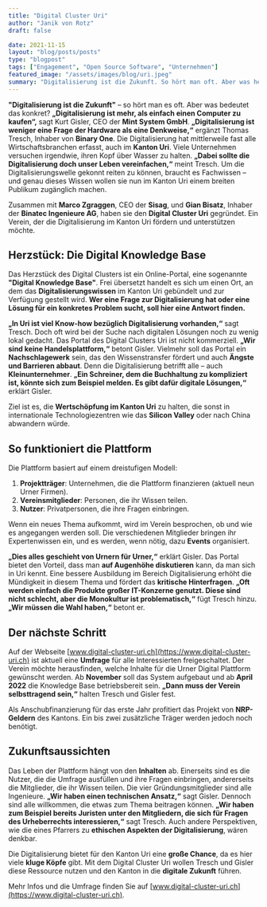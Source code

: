```yaml
---
title: "Digital Cluster Uri"
author: "Janik von Rotz"
draft: false

date: 2021-11-15
layout: "blog/posts/posts"
type: "blogpost"
tags: ["Engagement", "Open Source Software", "Unternehmen"]
featured_image: "/assets/images/blog/uri.jpeg"
summary: "Digitalisierung ist die Zukunft. So hört man oft. Aber was heisst das konkret? «Digitalisierung ist mehr, als einfach einen Computer zu kaufen», sagt Kurt Gisler. Digitalisierung sei weniger eine Frag..."
---
```


**"Digitalisierung ist die Zukunft"** – so hört man es oft. Aber was bedeutet das konkret? **„Digitalisierung ist mehr, als einfach einen Computer zu kaufen“,** sagt Kurt Gisler, CEO der **Mint System GmbH**. **„Digitalisierung ist weniger eine Frage der Hardware als eine Denkweise,“** ergänzt Thomas Tresch, Inhaber von **Binary One**. Die Digitalisierung hat mittlerweile fast alle Wirtschaftsbranchen erfasst, auch im **Kanton Uri**. Viele Unternehmen versuchen irgendwie, ihren Kopf über Wasser zu halten. **„Dabei sollte die Digitalisierung doch unser Leben vereinfachen,“** meint Tresch. Um die Digitalisierungswelle gekonnt reiten zu können, braucht es Fachwissen – und genau dieses Wissen wollen sie nun im Kanton Uri einem breiten Publikum zugänglich machen.

Zusammen mit **Marco Zgraggen**, CEO der **Sisag**, und **Gian Bisatz**, Inhaber der **Binatec Ingenieure AG**, haben sie den **Digital Cluster Uri** gegründet. Ein Verein, der die Digitalisierung im Kanton Uri fördern und unterstützen möchte.

## Herzstück: Die Digital Knowledge Base

Das Herzstück des Digital Clusters ist ein Online-Portal, eine sogenannte **"Digital Knowledge Base"**. Frei übersetzt handelt es sich um einen Ort, an dem das **Digitalisierungswissen** im Kanton Uri gebündelt und zur Verfügung gestellt wird. **Wer eine Frage zur Digitalisierung hat oder eine Lösung für ein konkretes Problem sucht, soll hier eine Antwort finden.**

**„In Uri ist viel Know-how bezüglich Digitalisierung vorhanden,“** sagt Tresch. Doch oft wird bei der Suche nach digitalen Lösungen noch zu wenig lokal gedacht. Das Portal des Digital Clusters Uri ist nicht kommerziell. **„Wir sind keine Handelsplattform,“** betont Gisler. Vielmehr soll das Portal ein **Nachschlagewerk** sein, das den Wissenstransfer fördert und auch **Ängste und Barrieren abbaut**. Denn die Digitalisierung betrifft alle – auch **Kleinunternehmer**. **„Ein Schreiner, dem die Buchhaltung zu kompliziert ist, könnte sich zum Beispiel melden. Es gibt dafür digitale Lösungen,“** erklärt Gisler.

Ziel ist es, die **Wertschöpfung im Kanton Uri** zu halten, die sonst in internationale Technologiezentren wie das **Silicon Valley** oder nach China abwandern würde.

## So funktioniert die Plattform

Die Plattform basiert auf einem dreistufigen Modell:

1. **Projektträger**: Unternehmen, die die Plattform finanzieren (aktuell neun Urner Firmen).
2. **Vereinsmitglieder**: Personen, die ihr Wissen teilen.
3. **Nutzer**: Privatpersonen, die ihre Fragen einbringen.

Wenn ein neues Thema aufkommt, wird im Verein besprochen, ob und wie es angegangen werden soll. Die verschiedenen Mitglieder bringen ihr Expertenwissen ein, und es werden, wenn nötig, dazu **Events** organisiert.

**„Dies alles geschieht von Urnern für Urner,“** erklärt Gisler. Das Portal bietet den Vorteil, dass man **auf Augenhöhe diskutieren** kann, da man sich in Uri kennt. Eine bessere Ausbildung im Bereich Digitalisierung erhöht die Mündigkeit in diesem Thema und fördert das **kritische Hinterfragen**. **„Oft werden einfach die Produkte großer IT-Konzerne genutzt. Diese sind nicht schlecht, aber die Monokultur ist problematisch,“** fügt Tresch hinzu. **„Wir müssen die Wahl haben,“** betont er.

## Der nächste Schritt

Auf der Webseite [www.digital-cluster-uri.ch](https://www.digital-cluster-uri.ch) ist aktuell eine **Umfrage** für alle Interessierten freigeschaltet. Der Verein möchte herausfinden, welche Inhalte für die Urner Digital Plattform gewünscht werden. Ab **November** soll das System aufgebaut und ab **April 2022** die Knowledge Base betriebsbereit sein. **„Dann muss der Verein selbsttragend sein,“** halten Tresch und Gisler fest.

Als Anschubfinanzierung für das erste Jahr profitiert das Projekt von **NRP-Geldern** des Kantons. Ein bis zwei zusätzliche Träger werden jedoch noch benötigt.

## Zukunftsaussichten

Das Leben der Plattform hängt von den **Inhalten** ab. Einerseits sind es die Nutzer, die die Umfrage ausfüllen und ihre Fragen einbringen, andererseits die Mitglieder, die ihr Wissen teilen. Die vier Gründungsmitglieder sind alle Ingenieure. **„Wir haben einen technischen Ansatz,“** sagt Gisler. Dennoch sind alle willkommen, die etwas zum Thema beitragen können. **„Wir haben zum Beispiel bereits Juristen unter den Mitgliedern, die sich für Fragen des Urheberrechts interessieren,“** sagt Tresch. Auch andere Perspektiven, wie die eines Pfarrers zu **ethischen Aspekten der Digitalisierung**, wären denkbar.

Die Digitalisierung bietet für den Kanton Uri eine **große Chance**, da es hier viele **kluge Köpfe** gibt. Mit dem Digital Cluster Uri wollen Tresch und Gisler diese Ressource nutzen und den Kanton in die **digitale Zukunft** führen.

Mehr Infos und die Umfrage finden Sie auf [www.digital-cluster-uri.ch](https://www.digital-cluster-uri.ch).

